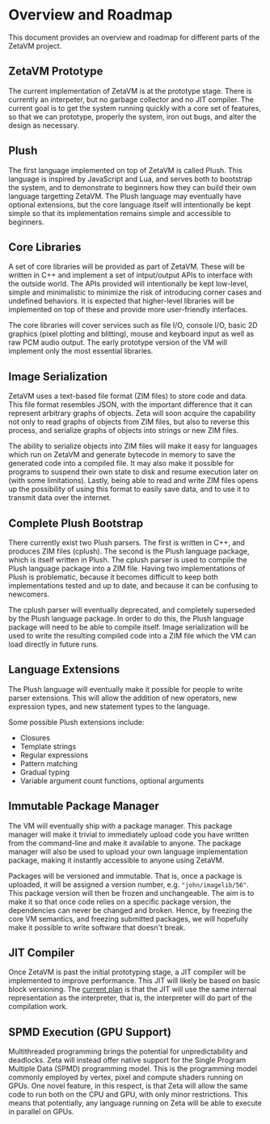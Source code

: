 # Overview and Roadmap

This document provides an overview and roadmap for different parts of the ZetaVM project.

## ZetaVM Prototype

The current implementation of ZetaVM is at the prototype stage. There is currently an interpeter, but no garbage collector and no JIT compiler. The current goal is to get the system running quickly with a core set of features, so that we can  prototype, properly the system, iron out bugs, and alter the design as necessary.

## Plush

The first language implemented on top of ZetaVM is called Plush. This language is inspired by JavaScript and Lua, and serves both to bootstrap the system, and to demonstrate to beginners how they can build their own language targetting ZetaVM. The Plush language may eventually have optional extensions, but the core language itself will intentionally be kept simple so that its implementation remains simple and accessible to beginners.

## Core Libraries

A set of core libraries will be provided as part of ZetaVM. These will be written in C++ and implement a set of intput/output APIs to interface with the outside world. The APIs provided will intentionally be kept low-level, simple and minimalistic to minimize the risk of introducing corner cases and undefined behaviors. It is expected that higher-level libraries will be implemented on top of these and provide more user-friendly interfaces.

The core libraries will cover services such as file I/O, console I/O, basic 2D graphics (pixel plotting and blitting), mouse and keyboard input as well as raw PCM audio output. The early prototype version of the VM will implement only the most essential libraries.

## Image Serialization

ZetaVM uses a text-based file format (ZIM files) to store code and data. This file format resembles JSON, with the important difference that it can represent arbitrary graphs of objects. Zeta will soon acquire the capability not only to read graphs of objects from ZIM files, but also to reverse this process, and serialize graphs of objects into strings or new ZIM files.

The ability to serialize objects into ZIM files will make it easy for languages which run on ZetaVM and generate bytecode in memory to save the generated code into a compiled file. It may also make it possible for programs to suspend their own state to disk and resume execution later on (with some limitations). Lastly, being able to read and write ZIM files opens up the possibility of using this format to easily save data, and to use it to transmit data over the internet.

## Complete Plush Bootstrap

There currently exist two Plush parsers. The first is written in C++, and produces ZIM files (cplush). The second is the Plush language package, which is itself written in Plush. The cplush parser is used to compile the Plush language package into a ZIM file. Having two implementations of Plush is problematic, because it becomes difficult to keep both implementations tested and up to date, and because it can be confusing to newcomers.

The cplush parser will eventually deprecated, and completely superseded by the Plush language package. In order to do this, the Plush language package will need to be able to compile itself. Image serialization will be used to write the resulting compiled code into a ZIM file which the VM can load directly in future runs.

## Language Extensions

The Plush language will eventually make it possible for people to write parser extensions. This will allow the addition of new operators, new expression types, and new statement types to the language.

Some possible Plush extensions include:
- Closures
- Template strings
- Regular expressions
- Pattern matching
- Gradual typing
- Variable argument count functions, optional arguments

## Immutable Package Manager

The VM will eventually ship with a package manager. This package manager will make it trivial to immediately upload code you have written from the command-line and make it available to anyone. The package manager will also be used to upload your own language implementation package, making it instantly accessible to anyone using ZetaVM.

Packages will be versioned and immutable. That is, once a package is uploaded, it will be assigned a version number, e.g. `"john/imagelib/56"`. This package version will then be frozen and unchangeable. The aim is to make it so that once code relies on a specific package version, the dependencies can never be changed and broken. Hence, by freezing the core VM semantics, and freezing submitted packages, we will hopefully make it possible to write software that doesn't break.

## JIT Compiler

Once ZetaVM is past the initial prototyping stage, a JIT compiler will be implemented to improve performance. This JIT will likely be based on basic block versioning. The [current plan](https://pointersgonewild.com/2017/06/11/zetas-jitterpreter/) is that the JIT will use the same internal representation as the interpreter, that is, the interpreter will do part of the compilation work.

## SPMD Execution (GPU Support)

Multithreaded programming brings the potential for unpredictability and deadlocks. Zeta will instead offer native support for the Single Program Multiple Data (SPMD) programming model. This is the programming model commonly employed by vertex, pixel and compute shaders running on GPUs. One novel feature, in this respect, is that Zeta will allow the same code to run both on the CPU and GPU, with only minor restrictions. This means that potentially, any language running on Zeta will be able to execute in parallel on GPUs.
